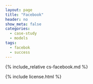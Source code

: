 ```yaml
---
layout: page
title: "Facebook"
header: no
show_meta: false
categories:
  - case-study
  - models
tags:
  - facebok
  - success
---
```


{% include_relative cs-facebook.md %}

{% include license.html %}
